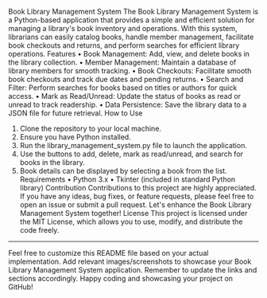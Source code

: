 Book Library Management System
The Book Library Management System is a Python-based application that provides a simple and efficient solution for managing a library's book inventory and operations. With this system, librarians can easily catalog books, handle member management, facilitate book checkouts and returns, and perform searches for efficient library operations.
Features
•	Book Management: Add, view, and delete books in the library collection.
•	Member Management: Maintain a database of library members for smooth tracking.
•	Book Checkouts: Facilitate smooth book checkouts and track due dates and pending returns.
•	Search and Filter: Perform searches for books based on titles or authors for quick access.
•	Mark as Read/Unread: Update the status of books as read or unread to track readership.
•	Data Persistence: Save the library data to a JSON file for future retrieval.
How to Use
1.	Clone the repository to your local machine.
2.	Ensure you have Python installed.
3.	Run the library_management_system.py file to launch the application.
4.	Use the buttons to add, delete, mark as read/unread, and search for books in the library.
5.	Book details can be displayed by selecting a book from the list.
Requirements
•	Python 3.x
•	Tkinter (included in standard Python library)
Contribution
Contributions to this project are highly appreciated. If you have any ideas, bug fixes, or feature requests, please feel free to open an issue or submit a pull request. Let's enhance the Book Library Management System together!
License
This project is licensed under the MIT License, which allows you to use, modify, and distribute the code freely.
________________________________________
Feel free to customize this README file based on your actual implementation. Add relevant images/screenshots to showcase your Book Library Management System application. Remember to update the links and sections accordingly. Happy coding and showcasing your project on GitHub!


